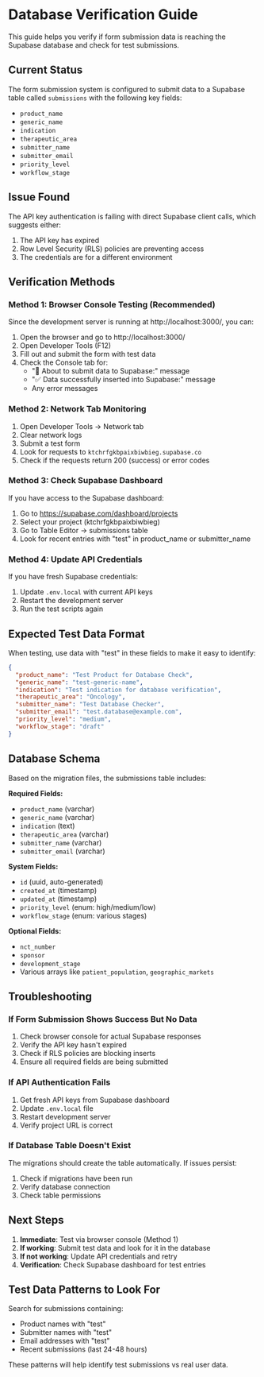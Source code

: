 # Database Verification Guide

This guide helps you verify if form submission data is reaching the Supabase database and check for test submissions.

## Current Status

The form submission system is configured to submit data to a Supabase table called `submissions` with the following key fields:
- `product_name`
- `generic_name` 
- `indication`
- `therapeutic_area`
- `submitter_name`
- `submitter_email`
- `priority_level`
- `workflow_stage`

## Issue Found

The API key authentication is failing with direct Supabase client calls, which suggests either:
1. The API key has expired
2. Row Level Security (RLS) policies are preventing access
3. The credentials are for a different environment

## Verification Methods

### Method 1: Browser Console Testing (Recommended)

Since the development server is running at http://localhost:3000/, you can:

1. Open the browser and go to http://localhost:3000/
2. Open Developer Tools (F12)
3. Fill out and submit the form with test data
4. Check the Console tab for:
   - "🚀 About to submit data to Supabase:" message
   - "✅ Data successfully inserted into Supabase:" message
   - Any error messages

### Method 2: Network Tab Monitoring

1. Open Developer Tools → Network tab
2. Clear network logs
3. Submit a test form
4. Look for requests to `ktchrfgkbpaixbiwbieg.supabase.co`
5. Check if the requests return 200 (success) or error codes

### Method 3: Check Supabase Dashboard

If you have access to the Supabase dashboard:

1. Go to https://supabase.com/dashboard/projects
2. Select your project (ktchrfgkbpaixbiwbieg)
3. Go to Table Editor → submissions table
4. Look for recent entries with "test" in product_name or submitter_name

### Method 4: Update API Credentials

If you have fresh Supabase credentials:

1. Update `.env.local` with current API keys
2. Restart the development server
3. Run the test scripts again

## Expected Test Data Format

When testing, use data with "test" in these fields to make it easy to identify:

```json
{
  "product_name": "Test Product for Database Check",
  "generic_name": "test-generic-name", 
  "indication": "Test indication for database verification",
  "therapeutic_area": "Oncology",
  "submitter_name": "Test Database Checker",
  "submitter_email": "test.database@example.com",
  "priority_level": "medium",
  "workflow_stage": "draft"
}
```

## Database Schema

Based on the migration files, the submissions table includes:

**Required Fields:**
- `product_name` (varchar)
- `generic_name` (varchar) 
- `indication` (text)
- `therapeutic_area` (varchar)
- `submitter_name` (varchar)
- `submitter_email` (varchar)

**System Fields:**
- `id` (uuid, auto-generated)
- `created_at` (timestamp)
- `updated_at` (timestamp)
- `priority_level` (enum: high/medium/low)
- `workflow_stage` (enum: various stages)

**Optional Fields:**
- `nct_number`
- `sponsor`
- `development_stage`
- Various arrays like `patient_population`, `geographic_markets`

## Troubleshooting

### If Form Submission Shows Success But No Data

1. Check browser console for actual Supabase responses
2. Verify the API key hasn't expired
3. Check if RLS policies are blocking inserts
4. Ensure all required fields are being submitted

### If API Authentication Fails

1. Get fresh API keys from Supabase dashboard
2. Update `.env.local` file
3. Restart development server
4. Verify project URL is correct

### If Database Table Doesn't Exist

The migrations should create the table automatically. If issues persist:
1. Check if migrations have been run
2. Verify database connection
3. Check table permissions

## Next Steps

1. **Immediate**: Test via browser console (Method 1)
2. **If working**: Submit test data and look for it in the database
3. **If not working**: Update API credentials and retry
4. **Verification**: Check Supabase dashboard for test entries

## Test Data Patterns to Look For

Search for submissions containing:
- Product names with "test" 
- Submitter names with "test"
- Email addresses with "test"
- Recent submissions (last 24-48 hours)

These patterns will help identify test submissions vs real user data.